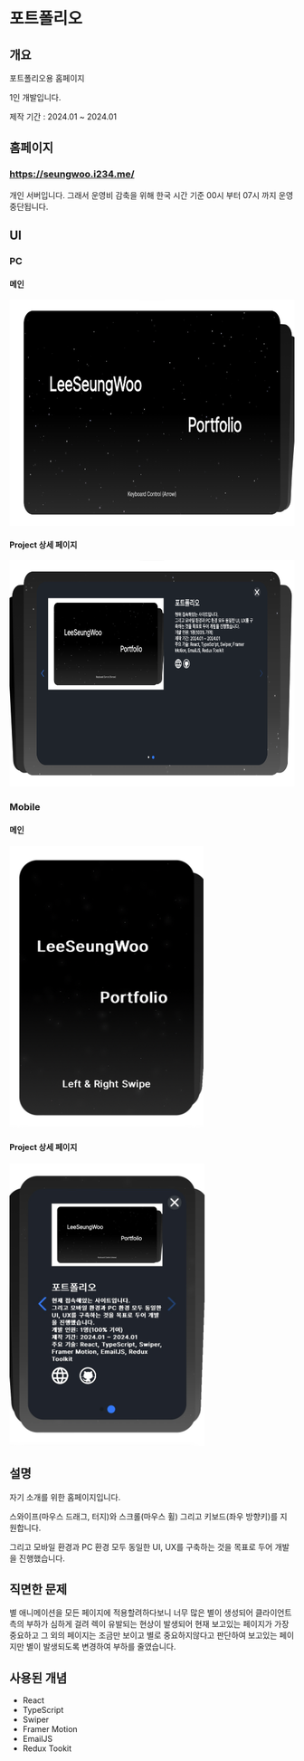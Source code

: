 # 포트폴리오

## 개요
포트폴리오용 홈페이지

1인 개발입니다.

제작 기간 : 2024.01 ~ 2024.01

## 홈페이지

### https://seungwoo.i234.me/
개인 서버입니다. 그래서 운영비 감축을 위해 한국 시간 기준 00시 부터 07시 까지 운영 중단됩니다.

## UI

### PC

#### 메인
<img src="https://github.com/seungwoo505/Portfolio/blob/main/mainScreen.png" height="400"/>

#### Project 상세 페이지
<img src="https://github.com/seungwoo505/Portfolio/blob/main/ProjectClick.png" height="400"/>

### Mobile

#### 메인
<img src="https://github.com/seungwoo505/Portfolio/blob/main/mainMobileScreen.png" height="500"/>

#### Project 상세 페이지
<img src="https://github.com/seungwoo505/Portfolio/blob/main/MobileProjectClick.png" height="500"/>

## 설명
자기 소개를 위한 홈페이지입니다.

스와이프(마우스 드래그, 터지)와 스크롤(마우스 휠) 그리고 키보드(좌우 방향키)를 지원합니다.

그리고 모바일 환경과 PC 환경 모두 동일한 UI, UX를 구축하는 것을 목표로 두어 개발을 진행했습니다.

## 직면한 문제
별 애니메이션을 모든 페이지에 적용할려하다보니 너무 많은 별이 생성되어 클라이언트 측의 부하가 심하게 걸려 렉이 유발되는 현상이 발생되어 현재 보고있는 페이지가 가장 중요하고 그 외의 페이지는 조금만 보이고 별로 중요하지않다고 판단하여 보고있는 페이지만 별이 발생되도록 변경하여 부하를 줄였습니다.

## 사용된 개념
- React
- TypeScript
- Swiper
- Framer Motion
- EmailJS
- Redux Tookit
